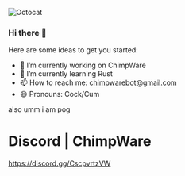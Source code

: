 
![Octocat](https://user-images.githubusercontent.com/74433811/112242611-931f2280-8c22-11eb-8aa5-07f66e57394f.png)
### Hi there 👋

Here are some ideas to get you started:

- 🔭 I’m currently working on ChimpWare
- 🌱 I’m currently learning Rust
- 📫 How to reach me: chimpwarebot@gmail.com
- 😄 Pronouns: Cock/Cum

                    
also umm i am pog

# Discord | ChimpWare

https://discord.gg/CscpvrtzVW


